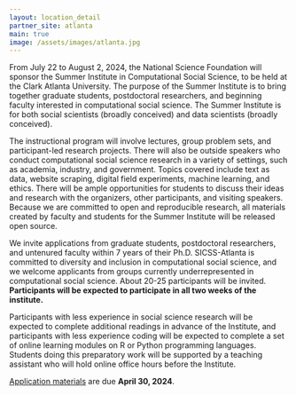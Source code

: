 ```yaml
---
layout: location_detail
partner_site: atlanta
main: true
image: /assets/images/atlanta.jpg
---
```


From July 22 to August 2, 2024, the National Science Foundation will sponsor the Summer Institute in Computational Social Science, to be held at the Clark Atlanta University. The purpose of the Summer Institute is to bring together graduate students, postdoctoral researchers, and beginning faculty interested in computational social science. The Summer Institute is for both social scientists (broadly conceived) and data scientists (broadly conceived).

The instructional program will involve lectures, group problem sets, and participant-led research projects. There will also be outside speakers who conduct computational social science research in a variety of settings, such as academia, industry, and government. Topics covered include text as data, website scraping, digital field experiments, machine learning, and ethics. There will be ample opportunities for students to discuss their ideas and research with the organizers, other participants, and visiting speakers. Because we are committed to open and reproducible research, all materials created by faculty and students for the Summer Institute will be released open source.

We invite applications from graduate students, postdoctoral researchers, and untenured faculty within 7 years of their Ph.D. SICSS-Atlanta is committed to diversity and inclusion in computational social science, and we welcome applicants from groups currently underrepresented in computational social science. About 20-25 participants will be invited. <strong>Participants will be expected to participate in all two weeks of the institute.</strong>

Participants with less experience in social science research will be expected to complete additional readings in advance of the Institute, and participants with less experience coding will be expected to complete a set of online learning modules on R or Python programming languages. Students doing this preparatory work will be supported by a teaching assistant who will hold online office hours before the Institute.

[Application materials](https://sicss.io/2024/atlanta/apply) are due <strong>April 30, 2024</strong>.
